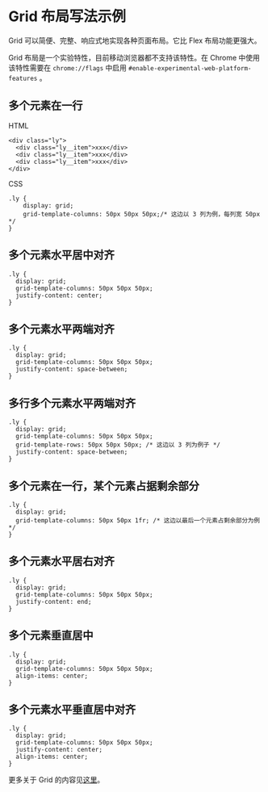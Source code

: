 # Grid 布局写法示例
Grid 可以简便、完整、响应式地实现各种页面布局。它比 Flex 布局功能更强大。

Grid 布局是一个实验特性，目前移动浏览器都不支持该特性。在 Chrome 中使用该特性需要在 `chrome://flags` 中启用 `#enable-experimental-web-platform-features` 。

## 多个元素在一行
HTML
```
<div class="ly">
  <div class="ly__item">xxx</div>
  <div class="ly__item">xxx</div>
  <div class="ly__item">xxx</div>
</div>
```

CSS

```
.ly {
    display: grid;
    grid-template-columns: 50px 50px 50px;/* 这边以 3 列为例，每列宽 50px */
}
```

## 多个元素水平居中对齐
```
.ly {
  display: grid;
  grid-template-columns: 50px 50px 50px;
  justify-content: center;
}
```

## 多个元素水平两端对齐
```
.ly {
  display: grid;
  grid-template-columns: 50px 50px 50px;
  justify-content: space-between;
}
```

## 多行多个元素水平两端对齐
```
.ly {
  display: grid;
  grid-template-columns: 50px 50px 50px;
  grid-template-rows: 50px 50px 50px; /* 这边以 3 列为例子 */
  justify-content: space-between;
}
```

## 多个元素在一行，某个元素占据剩余部分
```
.ly {
  display: grid;
  grid-template-columns: 50px 50px 1fr; /* 这边以最后一个元素占剩余部分为例 */
}

```

## 多个元素水平居右对齐
```
.ly {
  display: grid;
  grid-template-columns: 50px 50px 50px;
  justify-content: end;
}
```

## 多个元素垂直居中
```
.ly {
  display: grid;
  grid-template-columns: 50px 50px 50px;
  align-items: center;
}
```

## 多个元素水平垂直居中对齐
```
.ly {
  display: grid;
  grid-template-columns: 50px 50px 50px;
  justify-content: center;
  align-items: center;
}
```

更多关于 Grid 的内容见[这里](https://css-tricks.com/snippets/css/complete-guide-grid/)。